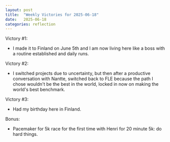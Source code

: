 ```yaml
---
layout: post
title:  "Weekly Victories for 2025-06-18"
date:   2025-06-18
categories: reflection
---
```


Victory #1:
- I made it to Finland on June 5th and I am now living here like a boss with a routine established and daily runs.
   
Victory #2:
- I switched projects due to uncertainty, but then after a productive conversation with Nantte, switched back to FLE because the path I chose wouldn't be the best in the world, locked in now on making the world's best benchmark.
   
Victory #3:
- Had my birthday here in Finland.

Bonus:
- Pacemaker for 5k race for the first time with Henri for 20 minute 5k: do hard things.